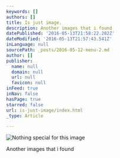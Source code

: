 ```yaml
---
keywords: []
authors: []
title: Is just image.
description: Another images that i found
datePublished: '2016-05-13T21:58:22.202Z'
dateModified: '2016-05-13T21:57:43.541Z'
inLanguage: null
sourcePath: _posts/2016-05-12-menu-2.md
author: []
publisher:
  name: null
  domain: null
  url: null
  favicon: null
inFeed: true
inNav: false
hasPage: true
starred: false
url: is-just-image/index.html
_type: Article

---
```

![Nothing special for this image](https://s3-us-west-2.amazonaws.com/the-grid-img/p/fb9f148d41778164ad82ffb4d3cbb19e2ac50737.png)

Another images that i found
